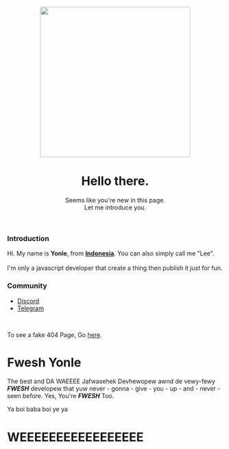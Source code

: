 <div align="center">
        <br>
        <img src="https://yonle.github.io/image.jpg" width="350px" loading="lazy">
        <h1>Hello there.</h1>
        <p>Seems like you're new in this page.<br>Let me introduce you.</p>
    </div>
    <div><br>
        <h3>Introduction</h3>
        <p>Hi. My name is <b>Yonle</b>, from <b><a href="https://en.wikipedia.org/wiki/Indonesia">Indonesia</a></b>. You can also simply call me "Lee".<br></br>I'm only a javascript developer that create a thing then publish it just for fun.</p>
        <h3>Community</h3>
        <ul>
            <li><a href="https://dsc.gg/yonle">Discord</a></li>
            <li><a href="https://t.me/yonlecoder">Telegram</a></li>
        </ul>
        <br>
        <p>To see a fake 404 Page, Go <a href="404.html">here</a>.</p>
    </div>

<!---

      Ho leh shed, I see u want to edit the page.
      shoooshhhh...... Shooooshhhh..... Shoooshhhh...
      Why u still there? Go go shooooshhhhh..... Shooooshhhh

--->

# Fwesh Yonle
The best and DA WAEEEE Jafwasehek Devhewopew awnd de vewy-fewy ***FWESH*** developew that yuw never - gonna - give - you - up - and - never - seen before. Yes, You're ***FWESH*** Too.

Ya boi baba boi ye ya 
<div style="width: 92748273728362722837283737284728472837472874727372836472838;">
<h1>WEEEEEEEEEEEEEEEEE</h1>
</div>
